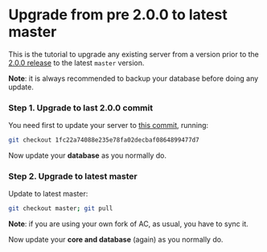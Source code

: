 # Upgrade from pre 2.0.0 to latest master

This is the tutorial to upgrade any existing server from a version prior to the [2.0.0 release](https://github.com/azerothcore/azerothcore-wotlk/releases/tag/v2.0.0) to the latest `master` version.

**Note**: it is always recommended to backup your database before doing any update.

### Step 1. Upgrade to last 2.0.0 commit

You need first to update your server to [this commit](https://github.com/azerothcore/azerothcore-wotlk/commit/1fc22a74088e235e78fa02decbaf0864899477d7), running:

```sh
git checkout 1fc22a74088e235e78fa02decbaf0864899477d7
```

Now update your **database** as you normally do.

### Step 2. Upgrade to latest master

Update to latest master:

```sh
git checkout master; git pull
```

**Note**: if you are using your own fork of AC, as usual, you have to sync it.

Now update your **core and database** (again) as you normally do.
